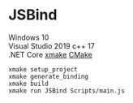 # JSBind
 
Windows 10  
Visual Studio 2019
c++ 17  
.NET Core
[xmake](https://github.com/xmake-io/xmake)
[CMake](https://cmake.org/)


```
xmake setup_project
xmake generate_binding
xmake build
xmake run JSBind Scripts/main.js
```